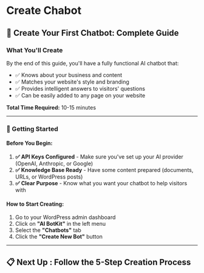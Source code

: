 # Create Chabot

## 🤖 Create Your First Chatbot: Complete Guide

### What You'll Create

By the end of this guide, you'll have a fully functional AI chatbot that:

* ✅ Knows about your business and content
* ✅ Matches your website's style and branding
* ✅ Provides intelligent answers to visitors' questions
* ✅ Can be easily added to any page on your website



**Total Time Required:** 10-15 minutes&#x20;

***

### 🚀 Getting Started

#### **Before You Begin:**

1. **✅ API Keys Configured** - Make sure you've set up your AI provider (OpenAI, Anthropic, or Google)
2. **✅ Knowledge Base Ready** - Have some content prepared (documents, URLs, or WordPress posts)
3. **✅ Clear Purpose** - Know what you want your chatbot to help visitors with

#### **How to Start Creating:**

1. Go to your WordPress admin dashboard
2. Click on **"AI BotKit"** in the left menu
3. Select the **"Chatbots"** tab
4. Click the **"Create New Bot"** button

***

## 📋 Next Up : Follow the 5-Step Creation Process

###
